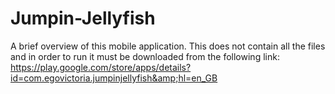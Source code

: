 # Jumpin-Jellyfish
A brief overview of this mobile application. This does not contain all the files and in order to run it must be downloaded from the following link: 
https://play.google.com/store/apps/details?id=com.egovictoria.jumpinjellyfish&amp;hl=en_GB  
